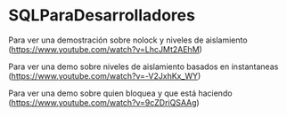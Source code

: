 # SQLParaDesarrolladores


Para ver una demostración sobre nolock y niveles de aislamiento (https://www.youtube.com/watch?v=LhcJMt2AEhM)

Para ver una demo sobre niveles de aislamiento basados en instantaneas (https://www.youtube.com/watch?v=-V2JxhKx_WY)

Para ver una demo sobre quien bloquea y que está haciendo (https://www.youtube.com/watch?v=9cZDriQSAAg)
